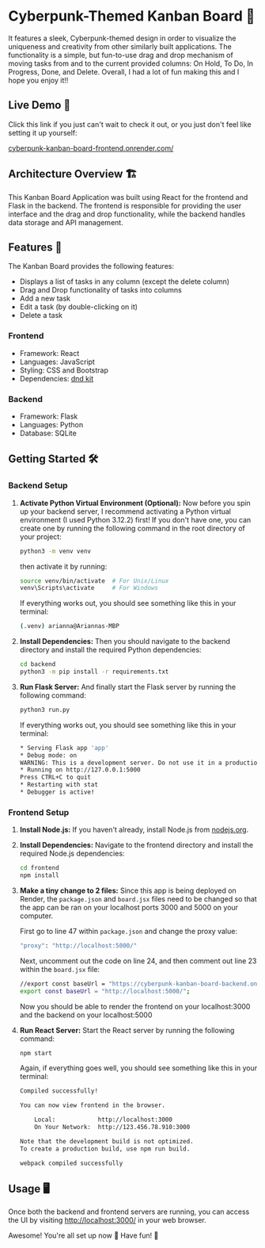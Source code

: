 # Cyberpunk-Themed Kanban Board 🤖

It features a sleek, Cyberpunk-themed design in order to visualize the uniqueness and creativity from other similarly built applications. The functionality is a simple, but fun-to-use drag and drop mechanism of moving tasks from and to the current provided columns: On Hold, To Do, In Progress, Done, and Delete. Overall, I had a lot of fun making this and I hope you enjoy it!!

## Live Demo 👀

Click this link if you just can't wait to check it out, or you just don't feel like setting it up yourself:

[cyberpunk-kanban-board-frontend.onrender.com/](https://cyberpunk-kanban-board-frontend.onrender.com/)

## Architecture Overview 🏗️

This Kanban Board Application was built using React for the frontend and Flask in the backend. The frontend is responsible for providing the user interface and the drag and drop functionality, while the backend handles data storage and API management.

## Features 🚀

The Kanban Board provides the following features:

-   Displays a list of tasks in any column (except the delete column)
-   Drag and Drop functionality of tasks into columns
-   Add a new task
-   Edit a task (by double-clicking on it)
-   Delete a task

### Frontend

-   Framework: React
-   Languages: JavaScript
-   Styling: CSS and Bootstrap
-   Dependencies: [dnd kit](https://dndkit.com/)

### Backend

-   Framework: Flask
-   Languages: Python
-   Database: SQLite

## Getting Started 🛠️

### Backend Setup

1. **Activate Python Virtual Environment (Optional):** Now before you spin up your backend server, I recommend activating a Python virtual environment (I used Python 3.12.2) first! If you don't have one, you can create one by running the following command in the root directory of your project:

    ```bash
    python3 -m venv venv
    ```

    then activate it by running:

    ```bash
    source venv/bin/activate  # For Unix/Linux
    venv\Scripts\activate     # For Windows
    ```

    If everything works out, you should see something like this in your terminal:

    ```bash
    (.venv) arianna@Ariannas-MBP
    ```

2. **Install Dependencies:** Then you should navigate to the backend directory and install the required Python dependencies:

    ```bash
    cd backend
    python3 -m pip install -r requirements.txt
    ```

3. **Run Flask Server:** And finally start the Flask server by running the following command:

    ```bash
    python3 run.py
    ```

    If everything works out, you should see something like this in your terminal:

    ```bash
    * Serving Flask app 'app'
    * Debug mode: on
    WARNING: This is a development server. Do not use it in a production deployment. Use a production WSGI server instead.
    * Running on http://127.0.0.1:5000
    Press CTRL+C to quit
    * Restarting with stat
    * Debugger is active!
    ```

### Frontend Setup

1. **Install Node.js:** If you haven't already, install Node.js from [nodejs.org](https://nodejs.org/).

2. **Install Dependencies:** Navigate to the frontend directory and install the required Node.js dependencies:

    ```bash
    cd frontend
    npm install
    ```

3. **Make a tiny change to 2 files:** Since this app is being deployed on Render, the `package.json` and `board.jsx` files need to be changed so that the app can be ran on your localhost ports 3000 and 5000 on your computer.

    First go to line 47 within `package.json` and change the proxy value:

    ```bash
    "proxy": "http://localhost:5000/"
    ```

    Next, uncomment out the code on line 24, and then comment out line 23 within the `board.jsx` file:

    ```bash
    //export const baseUrl = "https://cyberpunk-kanban-board-backend.onrender.com/";
    export const baseUrl = "http://localhost:5000/";
    ```

    Now you should be able to render the frontend on your localhost:3000 and the backend on your localhost:5000

4. **Run React Server:** Start the React server by running the following command:

    ```bash
    npm start
    ```

    Again, if everything goes well, you should see something like this in your terminal:

    ```bash
    Compiled successfully!

    You can now view frontend in the browser.

        Local:            http://localhost:3000
        On Your Network:  http://123.456.78.910:3000

    Note that the development build is not optimized.
    To create a production build, use npm run build.

    webpack compiled successfully
    ```

## Usage 🖥️

Once both the backend and frontend servers are running, you can access the UI by visiting [http://localhost:3000/](http://localhost:3000/) in your web browser.

Awesome! You're all set up now 🥳 Have fun! 🎉
